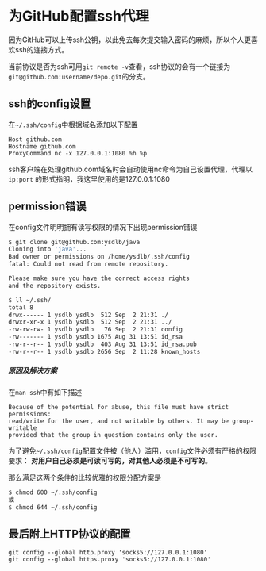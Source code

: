 # 为GitHub配置ssh代理
因为GitHub可以上传ssh公钥，以此免去每次提交输入密码的麻烦，所以个人更喜欢ssh的连接方式。

当前协议是否为ssh可用`git remote -v`查看，ssh协议的会有一个链接为`git@github.com:username/depo.git`的分支。

## ssh的config设置
在`~/.ssh/config`中根据域名添加以下配置
```
Host github.com
Hostname github.com
ProxyCommand nc -x 127.0.0.1:1080 %h %p
```
ssh客户端在处理github.com域名时会自动使用nc命令为自己设置代理，代理以`ip:port`
的形式指明，我这里使用的是127.0.0.1:1080

## permission错误
在config文件明明拥有读写权限的情况下出现permission错误
```bash
$ git clone git@github.com:ysdlb/java
Cloning into 'java'...
Bad owner or permissions on /home/ysdlb/.ssh/config
fatal: Could not read from remote repository.

Please make sure you have the correct access rights
and the repository exists.
```
```bash
$ ll ~/.ssh/
total 8
drwx------ 1 ysdlb ysdlb  512 Sep  2 21:31 ./
drwxr-xr-x 1 ysdlb ysdlb  512 Sep  2 21:31 ../
-rw-rw-rw- 1 ysdlb ysdlb   76 Sep  2 21:31 config
-rw------- 1 ysdlb ysdlb 1675 Aug 31 13:51 id_rsa
-rw-r--r-- 1 ysdlb ysdlb  403 Aug 31 13:51 id_rsa.pub
-rw-r--r-- 1 ysdlb ysdlb 2656 Sep  2 11:28 known_hosts
```

##### 原因及解决方案
在`man ssh`中有如下描述

    Because of the potential for abuse, this file must have strict permissions: 
    read/write for the user, and not writable by others. It may be group-writable 
    provided that the group in question contains only the user.

为了避免`~/.ssh/config`配置文件被（他人）滥用，`config`文件必须有严格的权限要求：
**对用户自己必须是可读可写的，对其他人必须是不可写的**。

那么满足这两个条件的比较优雅的权限分配方案是
```bash
$ chmod 600 ~/.ssh/config
或
$ chmod 644 ~/.ssh/config
```

## 最后附上HTTP协议的配置
```git
git config --global http.proxy 'socks5://127.0.0.1:1080'
git config --global https.proxy 'socks5://127.0.0.1:1080'
```
